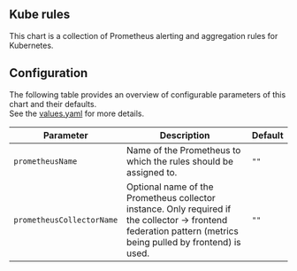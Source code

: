 Kube rules
----------------

This chart is a collection of Prometheus alerting and aggregation rules for Kubernetes.  

## Configuration

The following table provides an overview of configurable parameters of this chart and their defaults.  
See the [values.yaml](./values.yaml) for more details.  

|       Parameter                        |           Description                                                                                                   |                         Default                     |
|----------------------------------------|-------------------------------------------------------------------------------------------------------------------------|-----------------------------------------------------|
| `prometheusName`                       | Name of the Prometheus to which the rules should be assigned to.                                                        | `""`                                                |
| `prometheusCollectorName`              | Optional name of the Prometheus collector instance. Only required if the collector -> frontend federation pattern (metrics being pulled by frontend) is used.         | `""`                                                |
